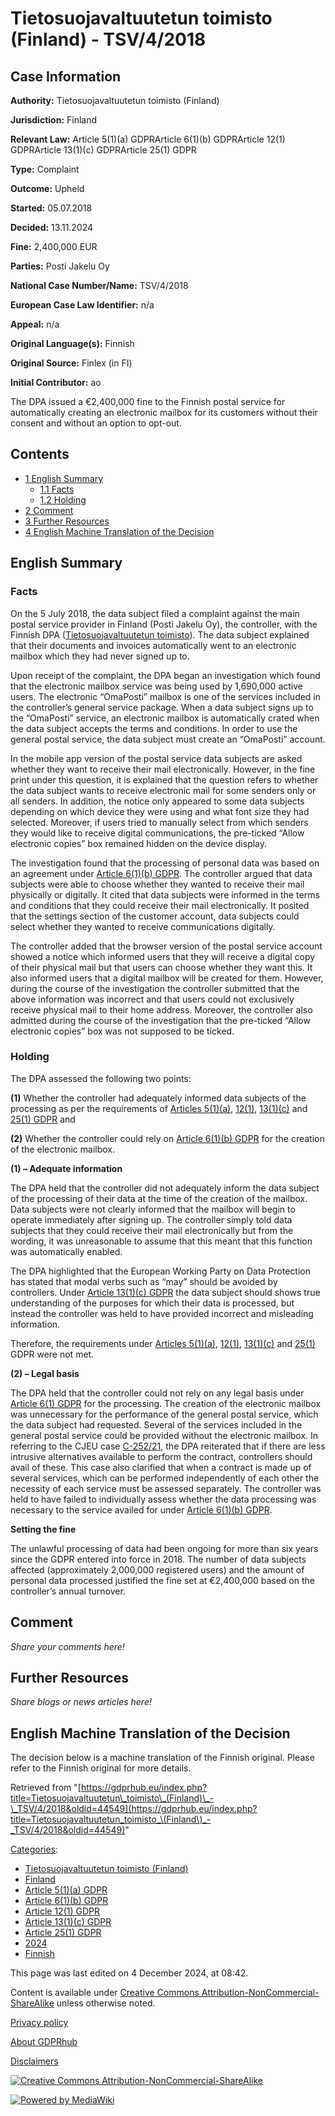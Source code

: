 # Tietosuojavaltuutetun toimisto (Finland) - TSV/4/2018

## Case Information

**Authority:** Tietosuojavaltuutetun toimisto (Finland)

**Jurisdiction:** Finland

**Relevant Law:** Article 5(1)(a) GDPRArticle 6(1)(b) GDPRArticle 12(1) GDPRArticle 13(1)(c) GDPRArticle 25(1) GDPR

**Type:** Complaint

**Outcome:** Upheld

**Started:** 05.07.2018

**Decided:** 13.11.2024

**Fine:** 2,400,000 EUR

**Parties:** Posti Jakelu Oy

**National Case Number/Name:** TSV/4/2018

**European Case Law Identifier:** n/a

**Appeal:** n/a

**Original Language(s):** Finnish

**Original Source:** Finlex (in FI)

**Initial Contributor:** ao

The DPA issued a €2,400,000 fine to the Finnish postal service for automatically creating an electronic mailbox for its customers without their consent and without an option to opt-out.

## Contents

*   [1 English Summary](#English_Summary)
    *   [1.1 Facts](#Facts)
    *   [1.2 Holding](#Holding)
*   [2 Comment](#Comment)
*   [3 Further Resources](#Further_Resources)
*   [4 English Machine Translation of the Decision](#English_Machine_Translation_of_the_Decision)

## English Summary

### Facts

On the 5 July 2018, the data subject filed a complaint against the main postal service provider in Finland (Posti Jakelu Oy), the controller, with the Finnish DPA ([Tietosuojavaltuutetun toimisto](/index.php?title=Tietosuojavaltuutetun_toimisto_\(Finland\) "Tietosuojavaltuutetun toimisto (Finland)")). The data subject explained that their documents and invoices automatically went to an electronic mailbox which they had never signed up to.

Upon receipt of the complaint, the DPA began an investigation which found that the electronic mailbox service was being used by 1,690,000 active users. The electronic “OmaPosti” mailbox is one of the services included in the controller’s general service package. When a data subject signs up to the “OmaPosti” service, an electronic mailbox is automatically crated when the data subject accepts the terms and conditions. In order to use the general postal service, the data subject must create an “OmaPosti” account.

In the mobile app version of the postal service data subjects are asked whether they want to receive their mail electronically. However, in the fine print under this question, it is explained that the question refers to whether the data subject wants to receive electronic mail for some senders only or all senders. In addition, the notice only appeared to some data subjects depending on which device they were using and what font size they had selected. Moreover, if users tried to manually select from which senders they would like to receive digital communications, the pre-ticked “Allow electronic copies” box remained hidden on the device display.

The investigation found that the processing of personal data was based on an agreement under [Article 6(1)(b) GDPR](/index.php?title=Article_6_GDPR#1b "Article 6 GDPR"). The controller argued that data subjects were able to choose whether they wanted to receive their mail physically or digitally. It cited that data subjects were informed in the terms and conditions that they could receive their mail electronically. It posited that the settings section of the customer account, data subjects could select whether they wanted to receive communications digitally.

The controller added that the browser version of the postal service account showed a notice which informed users that they will receive a digital copy of their physical mail but that users can choose whether they want this. It also informed users that a digital mailbox will be created for them. However, during the course of the investigation the controller submitted that the above information was incorrect and that users could not exclusively receive physical mail to their home address. Moreover, the controller also admitted during the course of the investigation that the pre-ticked “Allow electronic copies” box was not supposed to be ticked.

### Holding

The DPA assessed the following two points:

**(1)** Whether the controller had adequately informed data subjects of the processing as per the requirements of [Articles 5(1)(a)](/index.php?title=Article_5_GDPR "Article 5 GDPR"), [12(1)](/index.php?title=Article_12_GDPR "Article 12 GDPR"), [13(1)(c)](/index.php?title=Article_13_GDPR "Article 13 GDPR") and [25(1) GDPR](/index.php?title=Article_25_GDPR "Article 25 GDPR") and

**(2)** Whether the controller could rely on [Article 6(1)(b) GDPR](/index.php?title=Article_6_GDPR#1b "Article 6 GDPR") for the creation of the electronic mailbox.

**(1) – Adequate information**

The DPA held that the controller did not adequately inform the data subject of the processing of their data at the time of the creation of the mailbox. Data subjects were not clearly informed that the mailbox will begin to operate immediately after signing up. The controller simply told data subjects that they could receive their mail electronically but from the wording, it was unreasonable to assume that this meant that this function was automatically enabled.

The DPA highlighted that the European Working Party on Data Protection has stated that modal verbs such as “may” should be avoided by controllers. Under [Article 13(1)(c) GDPR](/index.php?title=Article_13_GDPR#1c "Article 13 GDPR") the data subject should shows true understanding of the purposes for which their data is processed, but instead the controller was held to have provided incorrect and misleading information.

Therefore, the requirements under [Articles 5(1)(a)](/index.php?title=Article_5_GDPR "Article 5 GDPR"), [12(1)](/index.php?title=Article_12_GDPR "Article 12 GDPR"), [13(1)(c)](/index.php?title=Article_13_GDPR "Article 13 GDPR") and [25(1)](/index.php?title=Article_25_GDPR "Article 25 GDPR") GDPR were not met.

**(2) – Legal basis**

The DPA held that the controller could not rely on any legal basis under [Article 6(1) GDPR](/index.php?title=Article_6_GDPR#1 "Article 6 GDPR") for the processing. The creation of the electronic mailbox was unnecessary for the performance of the general postal service, which the data subject had requested. Several of the services included in the general postal service could be provided without the electronic mailbox. In referring to the CJEU case [C-252/21](/index.php?title=CJEU_-_C-252/21_-_Meta_Platforms_and_Others_\(General_terms_of_use_of_a_social_network\) "CJEU - C-252/21 - Meta Platforms and Others (General terms of use of a social network)"), the DPA reiterated that if there are less intrusive alternatives available to perform the contract, controllers should avail of these. This case also clarified that when a contract is made up of several services, which can be performed independently of each other the necessity of each service must be assessed separately. The controller was held to have failed to individually assess whether the data processing was necessary to the service availed for under [Article 6(1)(b) GDPR](/index.php?title=Article_6_GDPR#1b "Article 6 GDPR").

**Setting the fine**

The unlawful processing of data had been ongoing for more than six years since the GDPR entered into force in 2018. The number of data subjects affected (approximately 2,000,000 registered users) and the amount of personal data processed justified the fine set at €2,400,000 based on the controller’s annual turnover.

## Comment

_Share your comments here!_

## Further Resources

_Share blogs or news articles here!_

## English Machine Translation of the Decision

The decision below is a machine translation of the Finnish original. Please refer to the Finnish original for more details.

Retrieved from "[https://gdprhub.eu/index.php?title=Tietosuojavaltuutetun\_toimisto\_(Finland)\_-\_TSV/4/2018&oldid=44549](https://gdprhub.eu/index.php?title=Tietosuojavaltuutetun_toimisto_\(Finland\)_-_TSV/4/2018&oldid=44549)"

[Categories](/index.php?title=Special:Categories "Special:Categories"):

*   [Tietosuojavaltuutetun toimisto (Finland)](/index.php?title=Category:Tietosuojavaltuutetun_toimisto_\(Finland\) "Category:Tietosuojavaltuutetun toimisto (Finland)")
*   [Finland](/index.php?title=Category:Finland "Category:Finland")
*   [Article 5(1)(a) GDPR](/index.php?title=Category:Article_5\(1\)\(a\)_GDPR "Category:Article 5(1)(a) GDPR")
*   [Article 6(1)(b) GDPR](/index.php?title=Category:Article_6\(1\)\(b\)_GDPR "Category:Article 6(1)(b) GDPR")
*   [Article 12(1) GDPR](/index.php?title=Category:Article_12\(1\)_GDPR "Category:Article 12(1) GDPR")
*   [Article 13(1)(c) GDPR](/index.php?title=Category:Article_13\(1\)\(c\)_GDPR "Category:Article 13(1)(c) GDPR")
*   [Article 25(1) GDPR](/index.php?title=Category:Article_25\(1\)_GDPR "Category:Article 25(1) GDPR")
*   [2024](/index.php?title=Category:2024 "Category:2024")
*   [Finnish](/index.php?title=Category:Finnish "Category:Finnish")

This page was last edited on 4 December 2024, at 08:42.

Content is available under [Creative Commons Attribution-NonCommercial-ShareAlike](https://creativecommons.org/licenses/by-nc-sa/4.0/) unless otherwise noted.

[Privacy policy](/index.php?title=GDPRhub:Privacy_policy)

[About GDPRhub](/index.php?title=GDPRhub:About)

[Disclaimers](/index.php?title=GDPRhub:General_disclaimer)

[![Creative Commons Attribution-NonCommercial-ShareAlike](/resources/assets/licenses/cc-by-nc-sa.png)](https://creativecommons.org/licenses/by-nc-sa/4.0/)

[![Powered by MediaWiki](/resources/assets/poweredby_mediawiki_88x31.png)](https://www.mediawiki.org/)